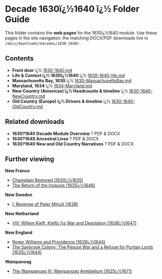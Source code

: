 ﻿# Decade 1630ï¿½1640 ï¿½ Folder Guide

This folder contains the **web pages** for the 1630ï¿½1640 module. Use these pages in the site navigation; the matching DOCX/PDF downloads live in  
`/docs/downloads/decades/1630-1640/`.

## Contents
- **Front door** ï¿½ [1630-1640.md](1630-1640.md)  
- **Life & Context ï¿½ 1630ï¿½1640** ï¿½ [1630-1640-life.md](1630-1640-life.md)  
- **Massachusetts Bay, 1630** ï¿½ [1630-MassachusettsBay.md](1630-MassachusettsBay.md)  
- **Maryland, 1634** ï¿½ [1634-Maryland.md](1634-Maryland.md)  
- **New Country (Americas) ï¿½ Headcounts & timeline** ï¿½ [1630-1640-NewCountry.md](1630-1640-NewCountry.md)  
- **Old Country (Europe) ï¿½ Drivers & timeline** ï¿½ [1630-1640-OldCountry.md](1630-1640-OldCountry.md)

## Related downloads
- **1630?1640 Decade Module Overview** ? PDF & DOCX  
- **1630?1640 Ancestral Lives** ? PDF & DOCX  
- **1630?1640 New and Old Country Narratives** ? PDF & DOCX  


## Further viewing
**New France**
- [Champlain Restored (1630ï¿½1635)](https://www.youtube.com/watch?v=SRE0JnfDBDU)
- [The Return of the Iroquois (1635ï¿½1646)](https://www.youtube.com/watch?v=Rayn1RbNX4I)

**New Sweden**
- [I: Revenge of Peter Minuit (1638)](https://www.youtube.com/watch?v=jgVObVwrM4U)

**New Netherland**
- [VIII: Willem Kieft, Kieftï¿½s War and Desolation (1638ï¿½1647)](https://www.youtube.com/watch?v=_eBqxp_EEvU)

**New England**
- [Roger Williams and Providence (1636ï¿½1644)](https://www.youtube.com/watch?v=fDRJTnQKFzU)
- [The Saybrook Colony: The Pequot War and a Refuge for Puritan Lords (1635ï¿½1644)](https://www.youtube.com/watch?v=9l0PlNGDFZM)

**Wampanoag**
- [The Wampanoag III: Wampanoag Antebellum (1625ï¿½1671)](https://www.youtube.com/watch?v=NWTqNMCCF74)



